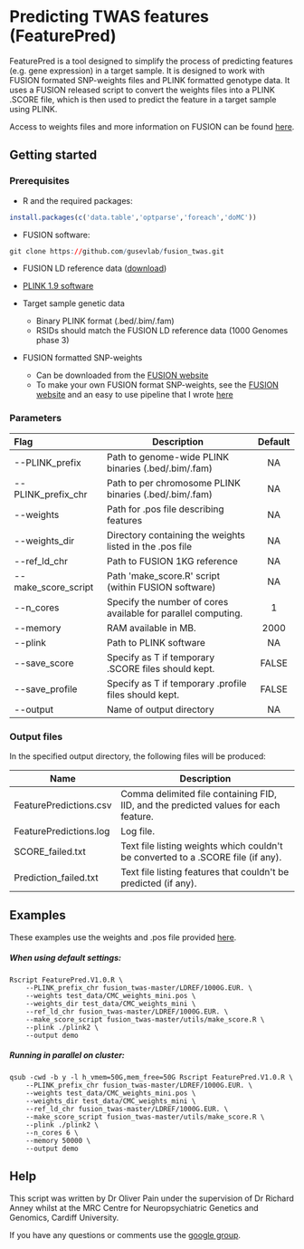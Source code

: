 # Predicting TWAS features (FeaturePred)

FeaturePred is a tool designed to simplify the process of predicting features (e.g. gene expression) in a target sample. It is designed to work with FUSION formated SNP-weights files and PLINK formatted genotype data. It uses a FUSION released script to convert the weights files into a PLINK .SCORE file, which is then used to predict the feature in a target sample using PLINK.

Access to weights files and more information on FUSION can be found [here](http://gusevlab.org/projects/fusion/).



## Getting started

### Prerequisites

* R and the required packages:

```R
install.packages(c('data.table','optparse','foreach','doMC'))
```

* FUSION software:

```R
git clone https://github.com/gusevlab/fusion_twas.git
```

* FUSION LD reference data ([download](https://data.broadinstitute.org/alkesgroup/FUSION/LDREF.tar.bz2))

* [PLINK 1.9 software](https://www.cog-genomics.org/plink2)

* Target sample genetic data

  * Binary PLINK format (.bed/.bim/.fam) 
  * RSIDs should match the FUSION LD reference data (1000 Genomes phase 3)

* FUSION formatted SNP-weights

  * Can be downloaded from the [FUSION website](http://gusevlab.org/projects/fusion/)
  * To make your own FUSION format SNP-weights, see the [FUSION website](http://gusevlab.org/projects/fusion/) and an easy to use pipeline that I wrote [here](http://gitlab.psycm.cf.ac.uk/mpmop/Calculating-FUSION-TWAS-weights-pipeline)



### Parameters

| Flag                | Description                                                  | Default |
| :------------------ | ------------------------------------------------------------ | :-----: |
| --PLINK_prefix      | Path to genome-wide PLINK binaries (.bed/.bim/.fam)          |   NA    |
| --PLINK_prefix_chr  | Path to per chromosome PLINK binaries (.bed/.bim/.fam)       |   NA    |
| --weights           | Path for .pos file describing features                       |   NA    |
| --weights_dir       | Directory containing the weights listed in the .pos file     |   NA    |
| --ref_ld_chr        | Path to FUSION 1KG reference                                 |   NA    |
| --make_score_script | Path 'make_score.R' script (within FUSION software)          |   NA    |
| --n_cores           | Specify the number of cores available for parallel computing. |    1    |
| --memory            | RAM available in MB.                                         |  2000   |
| --plink             | Path to PLINK software                                       |   NA    |
| --save_score        | Specify as T if temporary .SCORE files should kept.          |  FALSE  |
| --save_profile      | Specify as T if temporary .profile files should kept.        |  FALSE  |
| --output            | Name of output directory                                     |   NA    |



### Output files

In the specified output directory, the following files will be produced:

| Name                   | Description                                                  |
| ---------------------- | ------------------------------------------------------------ |
| FeaturePredictions.csv | Comma delimited file containing FID, IID, and the predicted values for each feature. |
| FeaturePredictions.log | Log file.                                                    |
| SCORE_failed.txt       | Text file listing weights which couldn't be converted to a .SCORE file (if any). |
| Prediction_failed.txt  | Text file listing features that couldn't be predicted (if any). |



## Examples

These examples use the weights and .pos file provided [here](http://gitlab.psycm.cf.ac.uk/mpmop/Predicting-TWAS-features/tree/master/test_data).

##### When using default settings:

```shell
Rscript FeaturePred.V1.0.R \
	--PLINK_prefix_chr fusion_twas-master/LDREF/1000G.EUR. \
	--weights test_data/CMC_weights_mini.pos \
	--weights_dir test_data/CMC_weights_mini \
	--ref_ld_chr fusion_twas-master/LDREF/1000G.EUR. \
	--make_score_script fusion_twas-master/utils/make_score.R \
	--plink ./plink2 \
	--output demo
```

##### Running in parallel on cluster:

```shell
qsub -cwd -b y -l h_vmem=50G,mem_free=50G Rscript FeaturePred.V1.0.R \
	--PLINK_prefix_chr fusion_twas-master/LDREF/1000G.EUR. \
	--weights test_data/CMC_weights_mini.pos \
	--weights_dir test_data/CMC_weights_mini \
	--ref_ld_chr fusion_twas-master/LDREF/1000G.EUR. \
	--make_score_script fusion_twas-master/utils/make_score.R \
	--plink ./plink2 \
	--n_cores 6 \
	--memory 50000 \
	--output demo
```



## Help

This script was written by Dr Oliver Pain under the supervision of Dr Richard Anney whilst at the MRC Centre for Neuropsychiatric Genetics and Genomics, Cardiff University.

If you have any questions or comments use the [google group](https://groups.google.com/forum/#!forum/twas-related-r-scripts).







